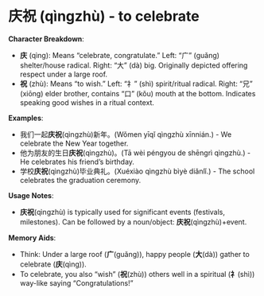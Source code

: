 # **庆祝 (qìngzhù) - to celebrate**

**Character Breakdown**:  
- **庆** (qìng): Means “celebrate, congratulate.” Left: “广” (guǎng) shelter/house radical. Right: “大” (dà) big. Originally depicted offering respect under a large roof.  
- **祝** (zhù): Means “to wish.” Left: “礻” (shì) spirit/ritual radical. Right: “兄” (xiōng) elder brother, contains “口” (kǒu) mouth at the bottom. Indicates speaking good wishes in a ritual context.

**Examples**:  
- 我们一起**庆祝**(qìngzhù)新年。(Wǒmen yīqǐ qìngzhù xīnnián.) - We celebrate the New Year together.  
- 他为朋友的生日**庆祝**(qìngzhù)。(Tā wèi péngyou de shēngrì qìngzhù.) - He celebrates his friend’s birthday.  
- 学校**庆祝**(qìngzhù)毕业典礼。(Xuéxiào qìngzhù bìyè diǎnlǐ.) - The school celebrates the graduation ceremony.

**Usage Notes**:  
- **庆祝**(qìngzhù) is typically used for significant events (festivals, milestones). Can be followed by a noun/object: **庆祝**(qìngzhù)+event.

**Memory Aids**:  
- Think: Under a large roof (**广**(guǎng)), happy people (**大**(dà)) gather to celebrate (**庆**(qìng)).  
- To celebrate, you also “wish” (**祝**(zhù)) others well in a spiritual (**礻**(shì)) way-like saying “Congratulations!”